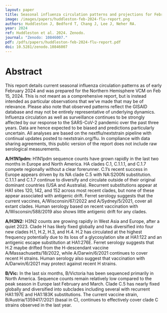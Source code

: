 ```yaml
---
layout: paper
title: Seasonal influenza circulation patterns and projections for February 2024 to February 2025
image: /images/papers/huddleston-feb-2024-flu-report.png
authors: Huddleston J, Bedford T, Chang J, Lee J, Neher RA.
year: 2024
ref: Huddleston et al. 2024. Zenodo.
journal: "Zenodo: 10846007."
pdf: /pdfs/papers/huddleston-feb-2024-flu-report.pdf
doi: 10.5281/zenodo.10846007
---
```


# Abstract

This report details current seasonal influenza circulation patterns as of early February 2024 and was prepared for the Northern Hemisphere VCM on Feb 15, 2024. This is not meant as a comprehensive report, but is instead intended as particular observations that we’ve made that may be of relevance. Please also note that observed patterns reflect the GISAID database and may not be entirely representative of underlying dynamics. Influenza circulation as well as surveillance continues to be strongly affected by our response to the SARS-CoV-2 pandemic over the past three years. Data are hence expected to be biased and predictions particularly uncertain. All analyses are based on the nextflu/nextstrain pipeline with continual updates posted to nextstrain.org/flu. In compliance with data sharing agreements, this public version of the report does not include raw serological measurements.

**A/H1N1pdm:** H1N1pdm sequence counts have grown rapidly in the last two months in Europe and North America. HA clades C.1, C.1.1.1, and C.1.7 compete regionally without a clear forerunner. C.1’s recent success in Europe appears driven by its NA clade C.5 with NA:S200N substitution. C.1.1.1 and C.1.7 continue to diversify and circulate outside of their original dominant countries (USA and Australia). Recurrent substitutions appear at HA1 sites 120, 142, and 152 across most recent clades, but none of these appear associated with antigenic drift. Ferret serology suggests that the current vaccines, A/Wisconsin/67/2022 and A/Sydney/5/2021, cover all extant clades. Human serology based on recent vaccination with A/Wisconsin/588/2019 also shows little antigenic drift for any clades.

**A/H3N2:** H3N2 counts are growing rapidly in West Asia and Europe, after a quiet 2023. Clade H has likely fixed globally and has diversified into four new clades H.1, H.2, H.3, and H.4. H.2 has circulated at the highest frequency potentially due to its loss of a glycosylation site at HA1:122 and an antigenic escape substitution at HA1:276E. Ferret serology suggests that H.2 maybe drifted from the H-descendant vaccine A/Massachusetts/18/2022, while A/Darwin/6/2021 continues to cover recent H strains. Human serology also suggest that vaccination with A/Darwin/6/2021 may protect against recent H strains.

**B/Vic:** In the last six months, B/Victoria has been sequenced primarily in North America. Sequence counts remain relatively low compared to the peak season in Europe last February and March. Clade C.5 has nearly fixed globally and diversified into subclades including several with recurrent HA1:197E and HA1:183K substitutions. The current vaccine strain, B/Austria/1359417/2021 (basal in C), continues to effectively cover clade C strains observed in the last year.
